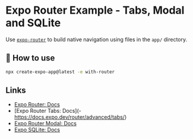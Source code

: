 # Expo Router Example - Tabs, Modal and SQLite

Use [`expo-router`](https://docs.expo.dev/router/introduction/) to build native navigation using files in the `app/` directory.

## 🚀 How to use

```sh
npx create-expo-app@latest -e with-router
```

## Links

- [Expo Router: Docs](https://docs.expo.dev/router/introduction/)
- [Expo Router Tabs: Docs](- https://docs.expo.dev/router/advanced/tabs/)
- [Expo Router Modal: Docs](https://docs.expo.dev/router/advanced/modals/)
- [Expo SQLite: Docs](https://docs.expo.dev/versions/latest/sdk/sqlite/)
